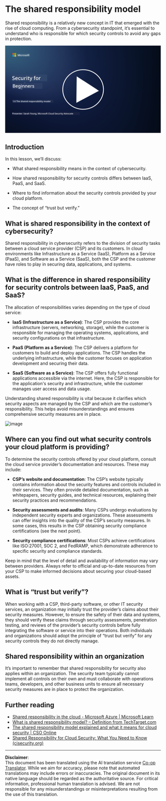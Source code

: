 <!--
CO_OP_TRANSLATOR_METADATA:
{
  "original_hash": "a48db640d80c786b928ca178c414f084",
  "translation_date": "2025-09-04T00:23:42+00:00",
  "source_file": "1.6 Shared responsibility model.md",
  "language_code": "en"
}
-->
# The shared responsibility model

Shared responsibility is a relatively new concept in IT that emerged with the rise of cloud computing. From a cybersecurity standpoint, it’s essential to understand who is responsible for which security controls to avoid any gaps in protection.

[![Watch the video](../../translated_images/1-6_placeholder.e5f314ee81b946d2e99745a3aa36e96432cc432ceaf4b20df35aa84d62ce2408.en.png)](https://learn-video.azurefd.net/vod/player?id=20bf114b-e90d-428e-ae62-81aa9e9a7175)

## Introduction

In this lesson, we’ll discuss:

 - What shared responsibility means in the context of cybersecurity.
   
 - How shared responsibility for security controls differs between IaaS, PaaS, and SaaS.
   
 - Where to find information about the security controls provided by your cloud platform.
   
 - The concept of “trust but verify.”

## What is shared responsibility in the context of cybersecurity?

Shared responsibility in cybersecurity refers to the division of security tasks between a cloud service provider (CSP) and its customers. In cloud environments like Infrastructure as a Service (IaaS), Platform as a Service (PaaS), and Software as a Service (SaaS), both the CSP and the customer have roles to play in securing data, applications, and systems.

## What is the difference in shared responsibility for security controls between IaaS, PaaS, and SaaS?

The allocation of responsibilities varies depending on the type of cloud service:

 - **IaaS (Infrastructure as a Service)**: The CSP provides the core infrastructure (servers, networking, storage), while the customer is responsible for managing the operating systems, applications, and security configurations on that infrastructure.
   
 - **PaaS (Platform as a Service)**: The CSP delivers a platform for customers to build and deploy applications. The CSP handles the underlying infrastructure, while the customer focuses on application development and securing their data.
   
 - **SaaS (Software as a Service)**: The CSP offers fully functional applications accessible via the internet. Here, the CSP is responsible for the application's security and infrastructure, while the customer manages user access and data usage.

Understanding shared responsibility is vital because it clarifies which security aspects are managed by the CSP and which are the customer’s responsibility. This helps avoid misunderstandings and ensures comprehensive security measures are in place.

![image](https://github.com/microsoft/Security-101/assets/139931591/7229a633-ec03-44d3-aa74-6c9810f5c47b)

## Where can you find out what security controls your cloud platform is providing?

To determine the security controls offered by your cloud platform, consult the cloud service provider’s documentation and resources. These may include:

 - **CSP’s website and documentation**: The CSP’s website typically contains information about the security features and controls included in their services. They often provide detailed documentation, such as whitepapers, security guides, and technical resources, explaining their security practices and recommendations.
   
 - **Security assessments and audits**: Many CSPs undergo evaluations by independent security experts and organizations. These assessments can offer insights into the quality of the CSP’s security measures. In some cases, this results in the CSP obtaining security compliance certifications (see the next point).
   
 - **Security compliance certifications**: Most CSPs achieve certifications like ISO:27001, SOC 2, and FedRAMP, which demonstrate adherence to specific security and compliance standards.

Keep in mind that the level of detail and availability of information may vary between providers. Always refer to official and up-to-date resources from your CSP to make informed decisions about securing your cloud-based assets.

## What is “trust but verify”?

When working with a CSP, third-party software, or other IT security services, an organization may initially trust the provider’s claims about their security measures. However, to ensure the safety of their data and systems, they should verify these claims through security assessments, penetration testing, and reviews of the provider’s security controls before fully integrating the software or service into their operations. Both individuals and organizations should adopt the principle of “trust but verify” for any security controls they do not directly manage.

## Shared responsibility within an organization

It’s important to remember that shared responsibility for security also applies within an organization. The security team typically cannot implement all controls on their own and must collaborate with operations teams, developers, and other business units to ensure all necessary security measures are in place to protect the organization.

## Further reading

- [Shared responsibility in the cloud - Microsoft Azure | Microsoft Learn](https://learn.microsoft.com/azure/security/fundamentals/shared-responsibility?WT.mc_id=academic-96948-sayoung)
- [What is shared responsibility model? – Definition from TechTarget.com](https://www.techtarget.com/searchcloudcomputing/definition/shared-responsibility-model)
- [The shared responsibility model explained and what it means for cloud security | CSO Online](https://www.csoonline.com/article/570779/the-shared-responsibility-model-explained-and-what-it-means-for-cloud-security.html)
- [Shared Responsibility for Cloud Security: What You Need to Know (cisecurity.org)](https://www.cisecurity.org/insights/blog/shared-responsibility-cloud-security-what-you-need-to-know)

---

**Disclaimer**:  
This document has been translated using the AI translation service [Co-op Translator](https://github.com/Azure/co-op-translator). While we aim for accuracy, please note that automated translations may include errors or inaccuracies. The original document in its native language should be regarded as the authoritative source. For critical information, professional human translation is advised. We are not responsible for any misunderstandings or misinterpretations resulting from the use of this translation.